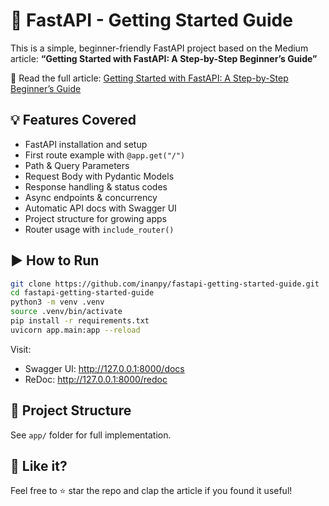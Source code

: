 # 🚀 FastAPI - Getting Started Guide

This is a simple, beginner-friendly FastAPI project based on the Medium article:
**“Getting Started with FastAPI: A Step-by-Step Beginner’s Guide”**

📖 Read the full article: [Getting Started with FastAPI: A Step-by-Step Beginner’s Guide](https://medium.com/@inandelibas/getting-started-with-fastapi-a-step-by-step-beginners-guide-c2c5b35014e9)

## 💡 Features Covered

- FastAPI installation and setup
- First route example with `@app.get("/")`
- Path & Query Parameters
- Request Body with Pydantic Models
- Response handling & status codes
- Async endpoints & concurrency
- Automatic API docs with Swagger UI
- Project structure for growing apps
- Router usage with `include_router()`

## ▶️ How to Run

```bash
git clone https://github.com/inanpy/fastapi-getting-started-guide.git
cd fastapi-getting-started-guide
python3 -m venv .venv
source .venv/bin/activate
pip install -r requirements.txt
uvicorn app.main:app --reload
```

Visit:
- Swagger UI: http://127.0.0.1:8000/docs
- ReDoc: http://127.0.0.1:8000/redoc

## 📂 Project Structure

See `app/` folder for full implementation.

## 👏 Like it?

Feel free to ⭐️ star the repo and clap the article if you found it useful!
